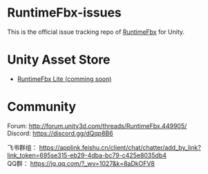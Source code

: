 # RuntimeFbx-issues

This is the official issue tracking repo of [RuntimeFbx](http://forum.unity3d.com/threads/RuntimeFbx.449905/) for Unity.

# Unity Asset Store

* [RuntimeFbx Lite (comming soon)](https://assetstore.unity.com/packages/slug/137338&aid=1011l4ehN) 

# Community

Forum: http://forum.unity3d.com/threads/RuntimeFbx.449905/  
Discord: https://discord.gg/dQqp8B6

飞书群组： https://applink.feishu.cn/client/chat/chatter/add_by_link?link_token=695se315-eb29-4dba-bc79-c425e8035db4  
QQ群： https://jq.qq.com/?_wv=1027&k=8aDkOFV8
